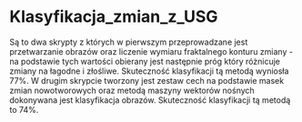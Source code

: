 # Klasyfikacja_zmian_z_USG
Są to dwa skrypty z których w pierwszym przeprowadzane jest przetwarzanie obrazów oraz liczenie wymiaru fraktalnego konturu zmiany - na podstawie tych wartości obierany jest następnie próg który różnicuje zmiany na łagodne i złośliwe. Skuteczność klasyfikacji tą metodą wyniosła 77%.
W drugim skrypcie tworzony jest zestaw cech na podstawie masek zmian nowotworowych oraz metodą maszyny wektorów nośnych dokonywana jest klasyfikacja obrazów. Skuteczność klasyfikacji tą metodą to 74%.
